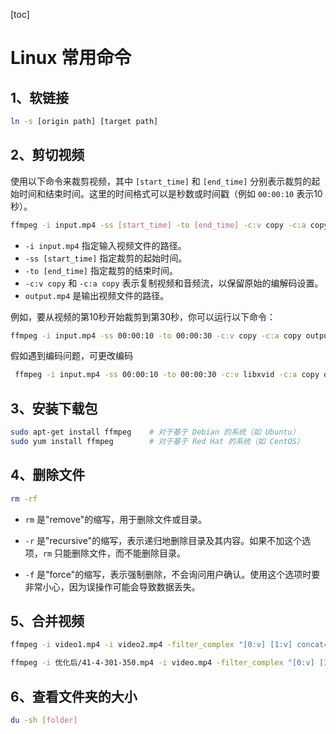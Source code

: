[toc]



# Linux 常用命令

## 1、软链接

```bash
ln -s [origin path] [target path]
```

## 2、剪切视频

 使用以下命令来裁剪视频，其中 `[start_time]` 和 `[end_time]` 分别表示裁剪的起始时间和结束时间。这里的时间格式可以是秒数或时间戳（例如 `00:00:10` 表示10秒）。

```bash
ffmpeg -i input.mp4 -ss [start_time] -to [end_time] -c:v copy -c:a copy output.mp4
```

- `-i input.mp4` 指定输入视频文件的路径。
- `-ss [start_time]` 指定裁剪的起始时间。
- `-to [end_time]` 指定裁剪的结束时间。
- `-c:v copy` 和 `-c:a copy` 表示复制视频和音频流，以保留原始的编解码设置。
- `output.mp4` 是输出视频文件的路径。

例如，要从视频的第10秒开始裁剪到第30秒，你可以运行以下命令：

```bash
ffmpeg -i input.mp4 -ss 00:00:10 -to 00:00:30 -c:v copy -c:a copy output.mp4
```

假如遇到编码问题，可更改编码

```bash
 ffmpeg -i input.mp4 -ss 00:00:10 -to 00:00:30 -c:v libxvid -c:a copy output.mp
```

## 3、安装下载包

```bash
sudo apt-get install ffmpeg    # 对于基于 Debian 的系统（如 Ubuntu）
sudo yum install ffmpeg        # 对于基于 Red Hat 的系统（如 CentOS）
```

## 4、删除文件

```bash
rm -rf
```

- `rm` 是"remove"的缩写，用于删除文件或目录。

- `-r` 是"recursive"的缩写，表示递归地删除目录及其内容。如果不加这个选项，`rm` 只能删除文件，而不能删除目录。

- `-f` 是"force"的缩写，表示强制删除，不会询问用户确认。使用这个选项时要非常小心，因为误操作可能会导致数据丢失。

## 5、合并视频

```bash
ffmpeg -i video1.mp4 -i video2.mp4 -filter_complex "[0:v] [1:v] concat=n=2:v=1:a=0 [v]" -map "[v]" output.mp4

ffmpeg -i 优化后/41-4-301-350.mp4 -i video.mp4 -filter_complex "[0:v] [1:v] concat=n=2:v=1:a=0 [v]" -map "[v]" output.mp4
```

## 6、查看文件夹的大小

```bash
du -sh [folder]
```





















